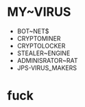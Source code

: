 # MY~VIRUS
* BOT~NET$
* CRYPTOMINER
* CRYPTOLOCKER
* STEALER~ENGINE
* ADMINISRATOR~RAT
* JPS-VIRUS_MAKERS
# fuck #
